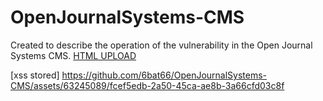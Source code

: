 # OpenJournalSystems-CMS
Created to describe the operation of the vulnerability in the Open Journal Systems CMS.
[HTML UPLOAD](https://user-images.githubusercontent.com/63245089/233161780-c0e43868-fb44-4415-972b-2bc63ad33c5d.webm)

[xss stored] https://github.com/6bat66/OpenJournalSystems-CMS/assets/63245089/fcef5edb-2a50-45ca-ae8b-3a66cfd03c8f
